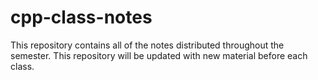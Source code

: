 # cpp-class-notes

This repository contains all of the notes distributed throughout the semester. This repository will be updated with new material before each class.
